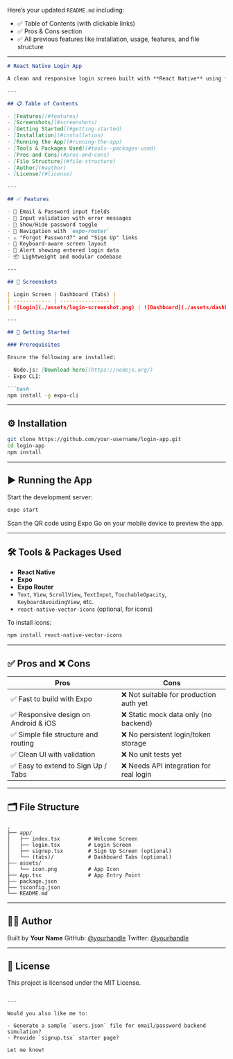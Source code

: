Here’s your updated `README.md` including:

* ✅ Table of Contents (with clickable links)
* ✅ Pros & Cons section
* ✅ All previous features like installation, usage, features, and file structure

---

````md
# React Native Login App

A clean and responsive login screen built with **React Native** using **Expo** and **Expo Router**.

---

## 📋 Table of Contents

- [Features](#features)
- [Screenshots](#screenshots)
- [Getting Started](#getting-started)
- [Installation](#installation)
- [Running the App](#running-the-app)
- [Tools & Packages Used](#tools--packages-used)
- [Pros and Cons](#pros-and-cons)
- [File Structure](#file-structure)
- [Author](#author)
- [License](#license)

---

## ✅ Features

- 📧 Email & Password input fields
- 🧪 Input validation with error messages
- 🔐 Show/Hide password toggle
- 🔁 Navigation with `expo-router`
- ⚠️ "Forgot Password?" and "Sign Up" links
- 📱 Keyboard-aware screen layout
- 🧾 Alert showing entered login data
- 📦 Lightweight and modular codebase

---

## 📸 Screenshots

| Login Screen | Dashboard (Tabs) |
| ------------ | ---------------- |
| ![Login](./assets/login-screenshot.png) | ![Dashboard](./assets/dashboard-screenshot.png) |

---

## 🚀 Getting Started

### Prerequisites

Ensure the following are installed:

- Node.js: [Download here](https://nodejs.org/)
- Expo CLI:

```bash
npm install -g expo-cli
````

---

## ⚙️ Installation

```bash
git clone https://github.com/your-username/login-app.git
cd login-app
npm install
```

---

## ▶️ Running the App

Start the development server:

```bash
expo start
```

Scan the QR code using Expo Go on your mobile device to preview the app.

---

## 🛠️ Tools & Packages Used

* **React Native**
* **Expo**
* **Expo Router**
* `Text`, `View`, `ScrollView`, `TextInput`, `TouchableOpacity`, `KeyboardAvoidingView`, etc.
* `react-native-vector-icons` (optional, for icons)

To install icons:

```bash
npm install react-native-vector-icons
```

---

## ✅ Pros and ❌ Cons

| Pros                                 | Cons                                   |
| ------------------------------------ | -------------------------------------- |
| ✅ Fast to build with Expo            | ❌ Not suitable for production auth yet |
| ✅ Responsive design on Android & iOS | ❌ Static mock data only (no backend)   |
| ✅ Simple file structure and routing  | ❌ No persistent login/token storage    |
| ✅ Clean UI with validation           | ❌ No unit tests yet                    |
| ✅ Easy to extend to Sign Up / Tabs   | ❌ Needs API integration for real login |

---

## 🗂️ File Structure

```
.
├── app/
│   ├── index.tsx         # Welcome Screen
│   ├── login.tsx         # Login Screen
│   ├── signup.tsx        # Sign Up Screen (optional)
│   └── (tabs)/           # Dashboard Tabs (optional)
├── assets/
│   └── icon.png          # App Icon
├── App.tsx               # App Entry Point
├── package.json
├── tsconfig.json
└── README.md
```

---

## 👨‍💻 Author

Built by **Your Name**
GitHub: [@yourhandle](https://github.com/yourhandle)
Twitter: [@yourhandle](https://twitter.com/yourhandle)

---

## 📄 License

This project is licensed under the MIT License.

```

---

Would you also like me to:

- Generate a sample `users.json` file for email/password backend simulation?
- Provide `signup.tsx` starter page?

Let me know!
```
